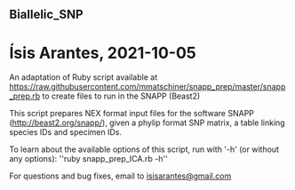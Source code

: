 ## Biallelic_SNP

# Ísis Arantes, 2021-10-05

An adaptation of Ruby script available at https://raw.githubusercontent.com/mmatschiner/snapp_prep/master/snapp_prep.rb to create files to run in the SNAPP (Beast2)

This script prepares NEX format input files for the software SNAPP (http://beast2.org/snapp/), given a phylip format SNP matrix, a table linking species IDs and specimen IDs. 

To learn about the available options of this script, run with '-h' (or without any options): ''ruby snapp_prep_ICA.rb -h''

For questions and bug fixes, email to isisarantes@gmail.com
